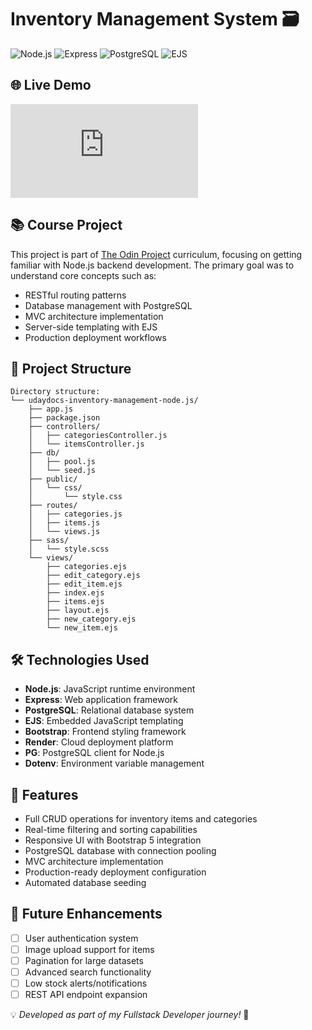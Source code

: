 # Inventory Management System 🗃️

![Node.js](https://img.shields.io/badge/Node.js-18-green?logo=node.js)
![Express](https://img.shields.io/badge/Express-4.18-blue?logo=express)
![PostgreSQL](https://img.shields.io/badge/PostgreSQL-15-blue?logo=postgresql)
![EJS](https://img.shields.io/badge/EJS-3.1-yellow)

## 🌐 Live Demo
[![Live Demo](https://img.shields.io/badge/✨_Experience_It_Live-%2300B4D8?style=for-the-badge&logo=render&logoColor=white&labelColor=0D1117&color=2d3436&link=https://inventory-hjza.onrender.com)](https://inventory-hjza.onrender.com) 

## 📚 Course Project
This project is part of <a href="https://www.theodinproject.com">The Odin Project</a> curriculum, focusing on getting familiar with Node.js backend development. The primary goal was to understand core concepts such as:
- RESTful routing patterns
- Database management with PostgreSQL
- MVC architecture implementation
- Server-side templating with EJS
- Production deployment workflows

## 📂 Project Structure
```
Directory structure:
└── udaydocs-inventory-management-node.js/
    ├── app.js
    ├── package.json
    ├── controllers/
    │   ├── categoriesController.js
    │   └── itemsController.js
    ├── db/
    │   ├── pool.js
    │   └── seed.js
    ├── public/
    │   └── css/
    │       └── style.css
    ├── routes/
    │   ├── categories.js
    │   ├── items.js
    │   └── views.js
    ├── sass/
    │   └── style.scss
    └── views/
        ├── categories.ejs
        ├── edit_category.ejs
        ├── edit_item.ejs
        ├── index.ejs
        ├── items.ejs
        ├── layout.ejs
        ├── new_category.ejs
        └── new_item.ejs
```


## 🛠 Technologies Used
- **Node.js**: JavaScript runtime environment
- **Express**: Web application framework
- **PostgreSQL**: Relational database system
- **EJS**: Embedded JavaScript templating
- **Bootstrap**: Frontend styling framework
- **Render**: Cloud deployment platform
- **PG**: PostgreSQL client for Node.js
- **Dotenv**: Environment variable management

## 🚀 Features
- Full CRUD operations for inventory items and categories
- Real-time filtering and sorting capabilities
- Responsive UI with Bootstrap 5 integration
- PostgreSQL database with connection pooling
- MVC architecture implementation
- Production-ready deployment configuration
- Automated database seeding

## 🔮 Future Enhancements
- [ ] User authentication system
- [ ] Image upload support for items
- [ ] Pagination for large datasets
- [ ] Advanced search functionality
- [ ] Low stock alerts/notifications
- [ ] REST API endpoint expansion

💡 *Developed as part of my Fullstack Developer journey!* 🚀


